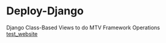 # Deploy-Django
Django Class-Based Views to do MTV Framework Operations<br>
<a href="https://www.pythonanywhere.com/user/KevinChia">test_website</a>
